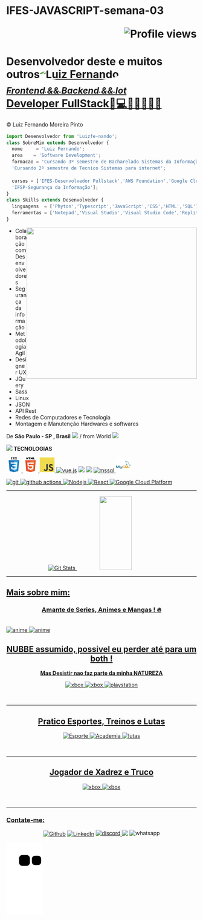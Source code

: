 # IFES-JAVASCRIPT-semana-03<p align="right"> <img src="https://komarev.com/ghpvc/?username=Luizfe-nando&color=blue" alt="Profile views"/></p><h1>Desenvolvedor deste e muitos outros<td align="center"><a href="https://github.com/Luizfe-nando"><img style="border-radius: 60%;" src="https://avatars.githubusercontent.com/u/104399352?v=4" width="150px;" alt="Luiz Fernando"/><br /><sub><b><em><u>Frontend && Backend && Iot</em></u></b></sub></a><br /><a href="https://github.com/Luizfe-nando" title="Aluno TEX">Developer FullStack📱💻👨‍💻👨‍🎓🚀</a></td>



&copy; Luiz Fernando Moreira Pinto</h1>

```js
import Desenvolvedor from 'Luizfe-nando';
class SobreMim extends Desenvolvedor {
  nome     = 'Luiz Fernando';
  area    = 'Software Development';
  formacao = 'Cursando 3º semestre de Bacharelado Sistemas da Informação e Comunicação',
  'Cursando 2º semestre de Tecnico Sistemas para internet';
  
  cursos = ['IFES-Desenvolvedor Fullstack','AWS Foundation','Google Cloud','TEX Fullstack JS Developer',
  'IFSP-Segurança da Informação'];
}
class Skills extends Desenvolvedor {
  linguagens  = ['Phyton','Typescript','JavaScript','CSS','HTML','SQL'];
  ferramentas = ['Notepad','Visual Studio','Visual Studio Code','Replit','Dev Tools','Andoid Studio'];
}
```

<div class="center">

<img align="right" width="450px" height="400" src="https://i.pinimg.com/originals/30/b8/17/30b8174c6f1a07e0af9bcf41fec3a5f5.gif" />
<ul>
<li>Colaboração com Desenvolvedores</li>
<li>Segurança da informação</li>
<li>Metodologia Agil</li>
<li>Designer UX</li>
<li>JQuery</li>
<li>Sass</li>
<li>Linux</li>  
<li>JSON</li>
<li>API Rest</li>
<li>Redes de Computadores e Tecnologia</li>
<li>Montagem e Manutenção Hardwares e softwares</li>
</ul>

<p>De <b>São Paulo - SP , Brasil</b> <img src="https://cdn.pixabay.com/photo/2021/03/13/01/27/pixel-art-6090862_960_720.png" width="20"/>  / from World <img src="https://www.istoedinheiro.com.br/wp-content/uploads/sites/17/2021/09/earth-1617121-640.jpg" width="50"/></p>

<p><b><img width="30" src="https://cdn.icon-icons.com/icons2/1738/PNG/512/iconfinder-technologymachineelectronicdevice10-4026450_113340.png" /> TECNOLOGIAS</b>
<p align="left"> <a href="https://www.w3schools.com/css/" target="_blank" rel="noreferrer"> <img src="https://raw.githubusercontent.com/devicons/devicon/master/icons/css3/css3-original-wordmark.svg" alt="css3" width="40" height="40"/> </a> <a href="https://www.w3.org/html/" target="_blank" rel="noreferrer"> <img src="https://raw.githubusercontent.com/devicons/devicon/master/icons/html5/html5-original-wordmark.svg" alt="html5" width="40" height="40"/> </a> <a href="https://developer.mozilla.org/en-US/docs/Web/JavaScript" target="_blank" rel="noreferrer"> <img src="https://raw.githubusercontent.com/devicons/devicon/master/icons/javascript/javascript-original.svg" alt="javascript" width="40" height="40"/>
<img src="https://br.vuejs.org/images/logo.png" alt="vue.js" width="40" height="40"/></a>
<img src="https://encrypted-tbn0.gstatic.com/images?q=tbn:ANd9GcQAkvpQXvU26t4lZNLST216ohTCt5n41EpsjQ&usqp=CAU" width="40"/>
<img src="https://pbs.twimg.com/profile_images/1290672565690695681/0G4bie6b_400x400.jpg" width="40"/>
<a href="https://www.microsoft.com/en-us/sql-server" target="_blank" rel="noreferrer"> <img src="https://www.svgrepo.com/show/303229/microsoft-sql-server-logo.svg" alt="mssql" width="40" height="40"/> </a> <a href="https://www.mysql.com/" target="_blank" rel="noreferrer"> <img src="https://raw.githubusercontent.com/devicons/devicon/master/icons/mysql/mysql-original-wordmark.svg" alt="mysql" width="40" height="40"/> </a> <a href="https://www.python.org" target="_blank" rel="noreferrer">
<p>
<img alt="git" src="https://img.shields.io/badge/-Git-F05032?style=flat-square&logo=git&logoColor=white" />
<img alt="github actions" src="https://img.shields.io/badge/-Github_Actions-2088FF?style=flat-square&logo=github-actions&logoColor=white" />
<img alt="Nodejs" src="https://img.shields.io/badge/-Nodejs-43853d?style=flat-square&logo=Node.js&logoColor=white" />
<img alt="React" src="https://img.shields.io/badge/-React-45b8d8?style=flat-square&logo=react&logoColor=white" />
<img alt="Google Cloud Platform" src="https://img.shields.io/badge/-Google_Cloud_Platform-1a73e8?style=flat-square&logo=google-cloud&logoColor=white" />


<hr>
<div align="center">  
  <img width="49%" height="195px" src="https://github-readme-stats.vercel.app/api?username=Luizfe-nando&show_icons=true&count_private=true&hide_border=true&title_color=00BFFF&icon_color=00BFFF&text_color=00BFFF&bg_color=0d1117" alt="Git Stats" /> 
  <img width="41%" height="195px" src="https://github-readme-stats.vercel.app/api/top-langs/?username=Luizfe-nando&layout=compact&hide_border=true&title_color=00BFFF&text_color=00BFFF&bg_color=0d1117" />
</div>
<hr>
    
<div class="center">
 <h2> <b>Mais sobre mim:</b> </h2>   
<h3 align="center"> Amante de Series, Animes e Mangas ! 🔥</h3> <br>
    <div class="box flex-box">
<img align="center" alt="anime" src="https://tm.ibxk.com.br/2021/03/31/31125812016202.jpg" width="47%" height="230" />
<img align="center" alt="anime" src="https://uploads.jovemnerd.com.br/wp-content/uploads/2022/04/anime-one-piece.jpg" width="47%" height="230" />
    </div>
</div>
 <div class="container">   
<h2 align="center"> <b>NUBBE assumido, possivel eu perder até para um both !</b> </h2>
    <p align="center"> <b>Mas Desistir nao faz parte da minha NATUREZA</b> </p>
<p align="center">  
    <img width="30%" height="125" src="https://encrypted-tbn0.gstatic.com/images?q=tbn:ANd9GcTlrgJs3lbQFGkTCRcyfrDP_Wewq8IYNpCkYA&usqp=CAU" alt="xbox">
    <img width="30%"  height="125"src="https://assets.xboxservices.com/assets/5c/55/5c554715-fac4-4c09-8006-d8e62d355157.jpg?n=Xbox_Sharing_Xbox-2019-White-on-Green_200x200.jpg" alt="xbox"> 
    <img width="30%"   height="125" src="https://encrypted-tbn0.gstatic.com/images?q=tbn:ANd9GcQ7YVK0qXQNfwyOEzZHLtAmSjsdGTRsMwKFVy6zTT33kYfyZ6_Rpwu01_zV0wecm5iHlHQ&usqp=CAU" alt="playstation"></p>
  </div>
  <br>
<hr>
 <div class="">
  <h2 align="center">Pratico Esportes, Treinos e Lutas</h2>
   
<p align="center">  
    <img width="30%" height="125" src="https://monteazulpaulista.sp.gov.br/novosite/wp-content/uploads/2019/09/esporte-e-lazer-1-1500x650.png" alt="Esporte">
    <img width="30%"  height="125"src="https://encrypted-tbn0.gstatic.com/images?q=tbn:ANd9GcTuRqBK0LQjw6whQKVlm3JRPmHkPVQLbAKI7zxhmSwopOCuVsDoC_ktWeW05ogkPfuM6wQ&usqp=CAU" alt="Academia"> 
    <img width="30%"   height="125" src="https://www.eurekaeva.com.br/wp-content/uploads/2016/02/diferenca-luta-artes-marciais.jpg" alt="lutas"></p>
 <br>
    <hr>
   <div class="">
  <h2 align="center">Jogador de Xadrez e Truco</h2>
   <p align="center">  
    <img width="47%" height="200" src="https://s2.glbimg.com/HBznHEDGMp1mjhNlZo7pbZjtzqs=/0x0:1732x1732/984x0/smart/filters:strip_icc()/i.s3.glbimg.com/v1/AUTH_71a8fe14ac6d40bd993eb59f7203fe6f/internal_photos/bs/2022/H/d/7TRCHPTku3Un6B7IIuNA/2020-10-07-xadrez-wired.jpeg" alt="xbox">
    <img width="47%"  height="200"src="https://img.elo7.com.br/product/original/3304479/quadro-decorativo-jogos-cartas-baralho-decoracoes-quadro-de-naipes.jpg" alt="xbox">
   </p>
 <br>
    <hr>
<h3>Contate-me:</h3>
<p align="center"><a href="https://github.com/luizfe-nando" target="_blank"><img alt="Github" src="https://img.shields.io/badge/GitHub-%2312100E.svg?&style=for-the-badge&logo=Github&logoColor=white" /></a>
<a href="https://www.linkedin.com/in/luiz-fernando-moreira-pinto-403622239/" target="_blank"><img alt="LinkedIn" src="https://img.shields.io/badge/linkedin-%230077B5.svg?&style=for-the-badge&logo=linkedin&logoColor=white" /></a>
<a href="https://discord.gg/luizfe-nando#5909" target="blank"><img align="top" src="https://cdn.jsdelivr.net/npm/simple-icons@3.0.1/icons/discord.svg" alt="discord"  width="40" /></a><a  href="mailto:luizfernandomoreirapinto@gmail.com" alt="Gmail" target="_blank" rel="noopener noreferrer">
<img height="30" src="https://iconape.com/wp-content/files/rr/353408/png/google-gmail-logo.png" /></a>
<img align="top" src="https://t4.ftcdn.net/jpg/05/43/40/85/360_F_543408542_xIYArPR28ntF1DjwpU6XQanP23OIMhow.jpg" alt="whatsapp" height="30" width="40" /></a></p>
</div>
 <div>
 
  ![Snake animation](https://github.com/rafaballerini/rafaballerini/blob/output/github-contribution-grid-snake.svg)
 
</div>

